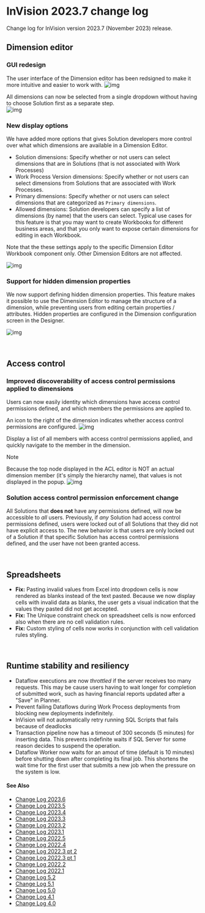 # InVision 2023.7 change log

Change log for InVision version 2023.7 (November 2023) release.

## Dimension editor

### GUI redesign

The user interface of the Dimension editor has been redsigned to make it more intuitive and easier to work with.
![img](../../../images/invision/release_notes_20237_dimeditor_gui_redesign_toolbar.png)


All dimensions can now be selected from a single dropdown without having to choose Solution first as a separate step.  
![img](../../../images/invision/release_notes_20237_dimeditor_gui_redesign_dimpicker.png)

### New display options

We have added more options that gives Solution developers more control over what which dimensions are available in a Dimension Editor.

- Solution dimensions:  Specify whether or not users can select dimensions that are in Solutions (that is not associated with Work Processes)
- Work Process Version dimensions: Specify whether or not users can select dimensions from Solutions that are associated with Work Processes.
- Primary dimensions: Specify whether or not users can select dimensions that are categorized as `Primary dimensions`.
- Allowed dimensions: Solution developers can specify a list of dimensions (by name) that the users can select. Typical use cases for this feature is that you may want to create Workbooks for different business areas, and that you only want to expose certain dimensions for editing in each Workbook.

Note that the these settings apply to the specific Dimension Editor Workbook component only. Other Dimension Editors are not affected.

![img](../../../images/invision/release_notes_20237_dimeditor_workbook_options.png)

### Support for hidden dimension properties

We now support defining hidden dimension properties. This feature makes it possible to use the Dimension Editor to manage the structure of a dimension, while preventing users from editing certain properties / attributes. Hidden properties are configured in the Dimension configuration screen in the Designer.

![img](../../../images/invision/release_notes_20237_dim_hidden_properties.png)

<br/>

## Access control

### Improved discoverability of access control permissions applied to dimensions

Users can now easily identity which dimensions have access control permissions defined, and which members the permissions are applied to.

An icon to the right of the dimension indicates whether access control permissions are configured.
![img](../../../images/invision/release_notes_20237_aclpermissions_dimtag.png)

Display a list of all members with access control permissions applied, and quickly navigate to the member in the dimension.
> [!NOTE]
> Because the top node displayed in the ACL editor is NOT an actual dimension member (it's simply the hierarchy name), that values is not displayed in the popup.
![img](../../../images/invision/release_notes_20237_aclpermissions_goto_dimmember.png)

### Solution access control permission enforcement change

All Solutions that **does not** have any permissions defined, will now be accessible to _all_ users. Previously, if _any_ Solution had access control permissions defined, users were locked out of all Solutions that they did not have explicit access to. The new behavior is that users are only locked out of a Solution if that specific Solution has access control permissions defined, and the user have not been granted access.  

<br/>

## Spreadsheets

- **Fix:** Pasting invalid values from Excel into dropdown cells is now rendered as blanks instead of the text pasted. Because we now display cells with invalid data as blanks, the user gets a visual indication that the values they pasted did not get accepted.  
- **Fix:** The Unique constraint check on spreadsheet cells is now enforced also when there are no cell validation rules.
- **Fix:** Custom styling of cells now works in conjunction with cell validation rules styling.

<br/>

## Runtime stability and resiliency  

- Dataflow executions are now _throttled_ if the server receives too many requests. This may be cause users having to wait longer for completion of submitted work, such as having financial reports updated after a "Save" in Planner.
- Prevent failing Dataflows during Work Process deployments from blocking new deployments indefinitely.
- InVision will not automatically retry running SQL Scripts that fails because of deadlocks
- Transaction pipeline now has a timeout of 300 seconds (5 minutes) for inserting data. This prevents indefinite waits if SQL Server for some reason decides to suspend the operation.
- Dataflow Worker now waits for an amout of time (default is 10 minutes) before shutting down after completing its final job. This shortens the wait time for the first user that submits a new job when the pressure on the system is low.


#### See Also

- [Change Log 2023.6](changelog23_6.md)
- [Change Log 2023.5](changelog23_5.md)
- [Change Log 2023.4](changelog23_4.md)
- [Change Log 2023.3](changelog23_3.md)
- [Change Log 2023.2](changelog23_2.md)
- [Change Log 2023.1](changelog23_1.md)
- [Change Log 2022.5](changelog22_5.md)
- [Change Log 2022.4](changelog22_4.md)
- [Change Log 2022.3 pt 2](changelog22_3_2.md)
- [Change Log 2022.3 pt 1](changelog22_3_1.md)
- [Change Log 2022.2](changelog22_2.md)
- [Change Log 2022.1](changelog22_1.md)
- [Change Log 5.2](changelog52.md)
- [Change Log 5.1](changelog51.md)
- [Change Log 5.0](changelog5.md)
- [Change Log 4.1](changelog41.md)
- [Change Log 4.0](changelog40.md)

<br/>
